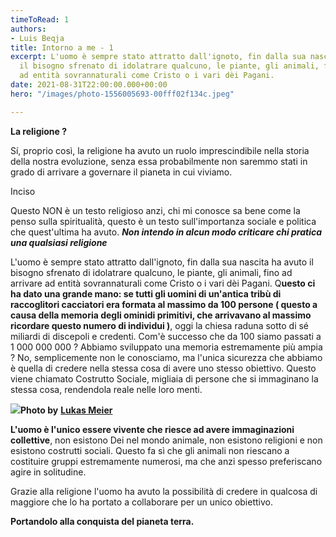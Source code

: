 ```yaml
---
timeToRead: 1
authors:
- Luis Beqja
title: Intorno a me - 1
excerpt: L'uomo è sempre stato attratto dall'ignoto, fin dalla sua nascita ha avuto
  il bisogno sfrenato di idolatrare qualcuno, le piante, gli animali, fino ad arrivare
  ad entità sovrannaturali come Cristo o i vari dèi Pagani.
date: 2021-08-31T22:00:00.000+00:00
hero: "/images/photo-1556005693-00fff02f134c.jpeg"

---
```

**La religione ?**

Sí, proprio così, la religione ha avuto un ruolo imprescindibile nella storia della nostra evoluzione, senza essa probabilmente non saremmo stati in grado di arrivare a governare il pianeta in cui viviamo.

Inciso

Questo NON è un testo religioso anzi, chi mi conosce sa bene come la penso sulla spiritualità, questo è un testo sull'importanza sociale e politica che quest'ultima ha avuto. **_Non intendo in alcun modo criticare chi pratica una qualsiasi religione_**

L'uomo è sempre stato attratto dall'ignoto, fin dalla sua nascita ha avuto il bisogno sfrenato di idolatrare qualcuno, le piante, gli animali, fino ad arrivare ad entità sovrannaturali come Cristo o i vari dèi Pagani. Q**uesto ci ha dato una grande mano: se tutti gli uomini di un'antica tribù di raccoglitori cacciatori era formata al massimo da 100 persone ( questo a causa della memoria degli ominidi primitivi, che arrivavano al massimo ricordare questo numero di individui )**, oggi la chiesa raduna sotto di sé miliardi di discepoli e credenti. Com'è successo che da 100 siamo passati a 1 000 000 000 ? Abbiamo sviluppato una memoria estremamente più ampia ? No, semplicemente non le conosciamo, ma l'unica sicurezza che abbiamo è quella di credere nella stessa cosa di avere uno stesso obiettivo. Questo viene chiamato Costrutto Sociale, migliaia di persone che si immaginano la stessa cosa, rendendola reale nelle loro menti.

**![](https://images.unsplash.com/photo-1556005693-00fff02f134c?crop=entropy&cs=tinysrgb&fit=max&fm=jpg&ixid=MnwxMTc3M3wwfDF8c2VhcmNofDZ8fHJlbGlnaW9ufGVufDB8fHx8MTY0MzcyMjQxMg&ixlib=rb-1.2.1&q=80&w=2000)Photo by** [**Lukas Meier**](https://unsplash.com/@lumnezia?utm_source=ghost&utm_medium=referral&utm_campaign=api-credit)

**L'uomo è l'unico essere vivente che riesce ad avere immaginazioni collettive**, non esistono Dei nel mondo animale, non esistono religioni e non esistono costrutti sociali. Questo fa sì che gli animali non riescano a costituire gruppi estremamente numerosi, ma che anzi spesso preferiscano agire in solitudine.

Grazie alla religione l'uomo ha avuto la possibilità di credere in qualcosa di maggiore che lo ha portato a collaborare per un unico obiettivo.

**Portandolo alla conquista del pianeta terra.**